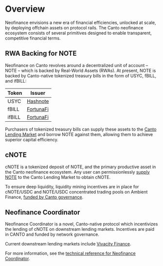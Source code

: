 # Overview

Neofinance envisions a new era of financial efficiencies, unlocked at scale, by deploying offchain assets on protocol rails. The Canto neofinance ecosystem consists of several primitives designed to enable transparent, competitive financial terms.

## RWA Backing for NOTE <a href="#rwas" id="rwas"></a>

Neofinance on Canto revolves around a decentralized unit of account – NOTE – which is backed by Real-World Assets (RWAs). At present, NOTE is backed by Canto-native tokenized treasury bills in the form of USYC, fBILL, and ifBILL:

| Token  | Issuer                                  |
| ------ | --------------------------------------- |
| USYC   | [Hashnote](https://www.hashnote.com/)   |
| fBILL  | [FortunaFi](https://www.fortunafi.com/) |
| ifBILL | [FortunaFi](https://www.fortunafi.com/) |

Purchasers of tokenized treasury bills can supply these assets to the [Canto Lending Market](../free-public-infrastructure-fpi/lending-market.md) and borrow NOTE against them, allowing them to achieve superior capital efficiency.

## cNOTE <a href="#cnote" id="cnote"></a>

cNOTE is a tokenized deposit of NOTE, and the primary productive asset in the Canto neofinance ecosystem. Any user can permissionlessly [supply NOTE](../user-guides/lending-and-borrowing.md#supplying-tokens) to the Canto Lending Market to obtain cNOTE.

To ensure deep liquidity, liquidity mining incentives are in place for cNOTE/USDC and NOTE/USDC concentrated trading pools on Ambient Finance, [funded by Canto governance](https://canto.io/governance/proposal/121).

## Neofinance Coordinator

Neofinance Coordinator is a novel, Canto-native protocol which incentivizes the lending of cNOTE on downstream lending markets. Incentives are paid in CANTO and funded by network governance.

Current downstream lending markets include [Vivacity Finance](https://vivacity.finance).

For more information, see the [technical reference for Neofinance Coordinator](overview.md#neofinance-coordinator).
